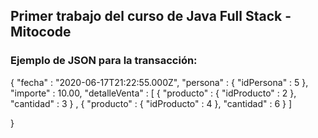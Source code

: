 ## Primer trabajo del curso de Java Full Stack - Mitocode
### Ejemplo de JSON para la transacción:

{
    "fecha" : "2020-06-17T21:22:55.000Z",
    "persona" : {
        "idPersona" : 5
    },
    "importe" : 10.00,
    "detalleVenta" : [
        {
            "producto" : {
                "idProducto" : 2
            },
            "cantidad" : 3
        } ,
        {
            "producto" : {
                "idProducto" : 4
            },
            "cantidad" : 6
        }
    ]

}
